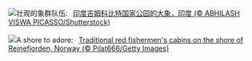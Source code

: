 ![](https://www.bing.com/th?id=OHR.MorningElephants_ZH-CN1418579765_UHD.jpg&w=1000)壮观的象群队伍:&nbsp;&ensp;[印度吉姆科比特国家公园的大象，印度 (© ABHILASH VISWA PICASSO/Shutterstock)](https://www.bing.com/th?id=OHR.MorningElephants_ZH-CN1418579765_UHD.jpg)
<br><br/>
![](https://www.bing.com/th?id=OHR.ReinefjordenNorway_EN-US8636083241_UHD.jpg&w=1000)A shore to adore:&nbsp;&ensp;[Traditional red fishermen's cabins on the shore of Reinefjorden, Norway (© Pilat666/Getty Images)](https://www.bing.com/th?id=OHR.ReinefjordenNorway_EN-US8636083241_UHD.jpg)
<br><br/>
